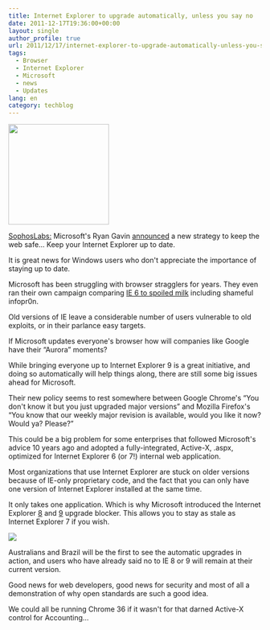 ```yaml
---
title: Internet Explorer to upgrade automatically, unless you say no
date: 2011-12-17T19:36:00+00:00
layout: single
author_profile: true
url: 2011/12/17/internet-explorer-to-upgrade-automatically-unless-you-say-no/
tags:
  - Browser
  - Internet Explorer
  - Microsoft
  - news
  - Updates
lang: en
category: techblog
---
```

<div dir="ltr" trbidi="on">
  <div>
    <a href="http://2.bp.blogspot.com/-Vg5Kk6KgVx4/Tuzm3rkWi5I/AAAAAAAAEWY/OQaRp2-us7o/s1600/internetexplorer9logo.png" imageanchor="1"><img border="0" height="200" src="http://2.bp.blogspot.com/-Vg5Kk6KgVx4/Tuzm3rkWi5I/AAAAAAAAEWY/OQaRp2-us7o/s200/internetexplorer9logo.png" width="200" /></a>
  </div>
  
  <p>
    <a href="http://nakedsecurity.sophos.com/" target="_blank">SophosLabs:</a> Microsoft's Ryan Gavin <a href="http://windowsteamblog.com/ie/b/ie/archive/2011/12/15/ie-to-start-automatic-upgrades-across-windows-xp-windows-vista-and-windows-7.aspx">announced</a> a new strategy to keep the web safe&#8230; Keep your Internet Explorer up to date.
  </p>
  
  <p>
    It is great news for Windows users who don't appreciate the importance of staying up to date.
  </p>
  
  <p>
    Microsoft has been struggling with browser stragglers for years. They even ran their own campaign comparing <a href="http://blog.seattlepi.com/microsoft/2010/05/17/microsoft-likens-ie6-to-old-spoiled-milk/">IE 6 to spoiled milk</a> including shameful infopr0n.
  </p>
  
  <p>
    Old versions of IE leave a considerable number of users vulnerable to old exploits, or in their parlance easy targets.
  </p>
  
  <p>
    If Microsoft updates everyone's browser how will companies like Google have their &#8220;Aurora&#8221; moments?
  </p>
  
  <p>
    While bringing everyone up to Internet Explorer 9 is a great initiative, and doing so automatically will help things along, there are still some big issues ahead for Microsoft.
  </p>
  
  <p>
    Their new policy seems to rest somewhere between Google Chrome's &#8220;You don't know it but you just upgraded major versions&#8221; and Mozilla Firefox's &#8220;You know that our weekly major revision is available, would you like it now? Would ya? Please?&#8221;
  </p>
  
  <p>
    This could be a big problem for some enterprises that followed Microsoft's advice 10 years ago and adopted a fully-integrated, Active-X, .aspx, optimized for Internet Explorer 6 (or 7!) internal web application.
  </p>
  
  <p>
    Most organizations that use Internet Explorer are stuck on older versions because of IE-only proprietary code, and the fact that you can only have one version of Internet Explorer installed at the same time.
  </p>
  
  <p>
    It only takes one application. Which is why Microsoft introduced the Internet Explorer <a href="http://www.microsoft.com/download/en/details.aspx?displaylang=en&#038;id=14149">8</a> and <a href="http://www.microsoft.com/download/en/details.aspx?displaylang=en&#038;id=179">9</a> upgrade blocker. This allows you to stay as stale as Internet Explorer 7 if you wish.
  </p>
  
  <div>
    <a href="http://2.bp.blogspot.com/-8ISItcFEAHc/Tuzm71PchhI/AAAAAAAAEWg/tAhLavk38so/s1600/html5_logo_256.png" imageanchor="1"><img border="0" src="http://2.bp.blogspot.com/-8ISItcFEAHc/Tuzm71PchhI/AAAAAAAAEWg/tAhLavk38so/s1600/html5_logo_256.png" /></a>
  </div>
  
  <p>
    Australians and Brazil will be the first to see the automatic upgrades in action, and users who have already said no to IE 8 or 9 will remain at their current version.
  </p>
  
  <p>
    Good news for web developers, good news for security and most of all a demonstration of why open standards are such a good idea.
  </p>
  
  <p>
    We could all be running Chrome 36 if it wasn't for that darned Active-X control for Accounting&#8230;
  </p>
</div>